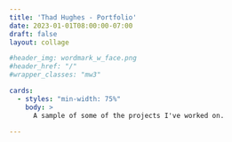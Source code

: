 ```yaml
---
title: 'Thad Hughes - Portfolio'
date: 2023-01-01T08:00:00-07:00
draft: false
layout: collage

#header_img: wordmark_w_face.png
#header_href: "/"
#wrapper_classes: "mw3"

cards:
  - styles: "min-width: 75%"
    body: >
      A sample of some of the projects I've worked on.

---
```


